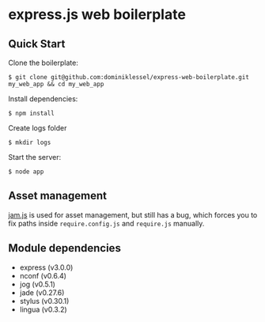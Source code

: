 # express.js web boilerplate

## Quick Start

Clone the boilerplate:
```
$ git clone git@github.com:dominiklessel/express-web-boilerplate.git my_web_app && cd my_web_app
```

Install dependencies:
```
$ npm install
```

Create logs folder
```
$ mkdir logs
```

Start the server:
```
$ node app
```

## Asset management

[jam.js](https://github.com/caolan/jam) is used for asset management, but still has a bug, which forces you to fix paths inside `require.config.js` and `require.js` manually.

## Module dependencies

- express (v3.0.0)
- nconf (v0.6.4)
- jog (v0.5.1)
- jade (v0.27.6)
- stylus (v0.30.1)
- lingua (v0.3.2)